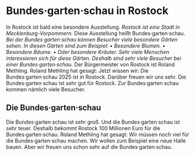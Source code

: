 # Bundes·garten·schau in Rostock

In Rostock ist bald eine besondere Ausstellung. 
*Rostock ist eine Stadt in Mecklenburg-Vorpommern.* Diese Ausstellung heißt Bundes·garten·schau. 
*Bei der Bundes·garten·schau können Besucher viele besondere Gärten sehen.* 
*In diesen Gärten sind zum Beispiel:* *• Besondere Blumen.* *• Besondere Bäume.* 
*• Oder besondere Kräuter.* 
*Sehr viele Menschen interessieren sich für diese Gärten.* 
*Deshalb sind sehr viele Besucher bei einer Bundes·garten·schau.* 
Der Bürgermeister von Rostock ist Roland Methling. Roland Methling hat gesagt: Jetzt wissen wir: Die Bundes·garten·schau 2025 ist in Rostock. Darüber freuen wir uns sehr. Die Bundes·garten·schau ist sehr gut für Rostock. Zur Bundes·garten·schau kommen nämlich viele Besucher. 

## Die Bundes·garten·schau
Die Bundes·garten·schau ist sehr groß. Und die Bundes·garten·schau ist sehr teuer. Deshalb bekommt Rostock 100 Millionen Euro für die Bundes·garten·schau. Roland Methling hat gesagt: Wir müssen noch viel für die Bundes·garten·schau machen. Wir wollen zum Beispiel eine neue Halle bauen. Aber wir freuen uns schon sehr auf die Bundes·garten·schau. 
